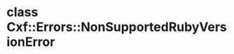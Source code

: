 # class Cxf::Errors::NonSupportedRubyVersionError [](#class-Cxf::Errors::NonSupportedRubyVersionError) [](#top)
 